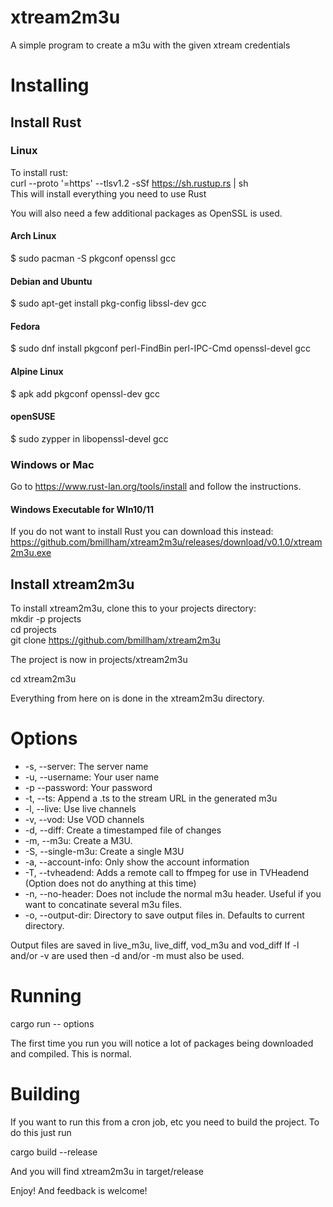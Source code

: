 # xtream2m3u
A simple program to create a m3u with the given xtream credentials

# Installing

## Install Rust

### Linux
To install rust:\
curl --proto '=https' --tlsv1.2 -sSf https://sh.rustup.rs | sh\
This will install everything you need to use Rust

You will also need a few additional packages as OpenSSL is used.

#### Arch Linux
$ sudo pacman -S pkgconf openssl gcc

#### Debian and Ubuntu
$ sudo apt-get install pkg-config libssl-dev gcc

#### Fedora
$ sudo dnf install pkgconf perl-FindBin perl-IPC-Cmd openssl-devel gcc

#### Alpine Linux
$ apk add pkgconf openssl-dev gcc

#### openSUSE
$ sudo zypper in libopenssl-devel gcc


### Windows or Mac

Go to https://www.rust-lan.org/tools/install and follow the instructions.

#### Windows Executable for WIn10/11

If you do not want to install Rust you can download this instead:\
https://github.com/bmillham/xtream2m3u/releases/download/v0.1.0/xtream2m3u.exe

## Install xtream2m3u

To install xtream2m3u, clone this to your projects directory:\
mkdir -p projects\
cd projects\
git clone https://github.com/bmillham/xtream2m3u

The project is now in projects/xtream2m3u

cd xtream2m3u

Everything from here on is done in the xtream2m3u directory.

# Options
+ -s, --server: The server name
+ -u, --username: Your user name
+ -p --password: Your password
+ -t, --ts: Append a .ts to the stream URL in the generated m3u
+ -l, --live: Use live channels
+ -v, --vod: Use VOD channels
+ -d, --diff: Create a timestamped file of changes
+ -m, --m3u: Create a M3U.
+ -S, --single-m3u: Create a single M3U
+ -a, --account-info: Only show the account information
+ -T, --tvheadend: Adds a remote call to ffmpeg for use in TVHeadend (Option does not do anything at this time)
+ -n, --no-header: Does not include the normal m3u header. Useful if you want to concatinate several m3u files.
+ -o, --output-dir: Directory to save output files in. Defaults to current directory.

Output files are saved in live\_m3u, live\_diff, vod\_m3u and vod\_diff
If -l and/or -v are used then -d and/or -m must also be used.

# Running

cargo run -- options

The first time you run you will notice a lot of packages being downloaded and compiled.
This is normal.

# Building
If you want to run this from a cron job, etc you need to build the project. To do this just run

cargo build --release

And you will find xtream2m3u in target/release

Enjoy! And feedback is welcome!
